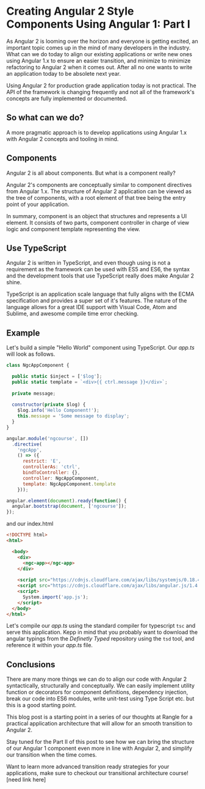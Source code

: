 # Creating Angular 2 Style Components Using Angular 1: Part I

As Angular 2 is looming over the horizon and everyone is getting excited, an important topic comes up in the mind of many developers in the industry. What can we do today to align our existing applications or write new ones using Angular 1.x to ensure an easier transition, and minimize to minimize refactoring to Angular 2 when it comes out. After all no one wants to write an application today to be absolete next year.

Using Angular 2 for production grade application today is not practical. The API of the framework is changing frequently and not all of the framework's concepts are fully implemented or documented.

## So what can we do?

A more pragmatic approach is to develop applications using Angular 1.x with Angular 2 concepts and tooling in mind.

## Components

Angular 2 is all about components. But what is a component really?

Angular 2's components are conceptually similar to component directives from Angular 1.x. The structure of Angular 2 application can be viewed as the tree of components, with a root element of that tree being the entry point of your application.

In summary, component is an object that structures and represents a UI element. It consists of two parts, component controller in charge of view logic and component template representing the view.

## Use TypeScript

Angular 2 is written in TypeScript, and even though using is not a requirement as the framework can be used with ES5 and ES6, the syntax and the development tools that use TypeScript really does make Angular 2 shine.

TypeScript is an application scale language that fully aligns with the ECMA specification and provides a super set of it's features. The nature of the language allows for a great IDE support with Visual Code, Atom and Sublime, and awesome compile time error checking.

## Example

Let's build a simple "Hello World" component using TypeScript. Our *app.ts* will look as follows.

```javascript
class NgcAppComponent {

  public static $inject = ['$log'];
  public static template = `<div>{{ ctrl.message }}</div>`;
  
  private message;
  
  constructor(private $log) {
    $log.info('Hello Component!');
    this.message = 'Some message to display';
  }
}

angular.module('ngcourse', []) 
  .directive(
    'ngcApp', 
    () => ({
      restrict: 'E',
      controllerAs: 'ctrl',
      bindToController: {},
      controller: NgcAppComponent,
      template: NgcAppComponent.template
    }));

angular.element(document).ready(function() {
  angular.bootstrap(document, ['ngcourse']);
});
```

and our index.html

```html
<!DOCTYPE html>
<html>

  <body>
    <div>
      <ngc-app></ngc-app>
    </div>
    
    <script src="https://cdnjs.cloudflare.com/ajax/libs/systemjs/0.18.4/system.js"></script>
    <script src="https://cdnjs.cloudflare.com/ajax/libs/angular.js/1.4.4/angular.js"></script>
    <script>
      System.import('app.js');
    </script>
  </body>
</html>
```

Let's compile our *app.ts* using the standard compiler for typescript `tsc` and serve this application. Kepp in mind that you probably want to download the angular typings from the *Definetly Typed* repository using the `tsd` tool, and reference it within your *app.ts* file.

## Conclusions

There are many more things we can do to align our code with Angular 2  syntactically, structurally and conceptually. We can easily implement utility function or decorators for component definitions, dependency injection, break our code into ES6 modules, write unit-test using Type Script etc. but this is a good starting point. 

This blog post is a starting point in a series of our thoughts at Rangle for a practical application architecture that will allow for an smooth transition to Angular 2. 

Stay tuned for the Part II of this post to see how we can bring the structure of our Angular 1 component even more in line with Angular 2, and simplify our transition when the time comes.

Want to learn more advanced transition ready strategies for your applications, make sure to checkout our transitional architecture course! [need link here]
